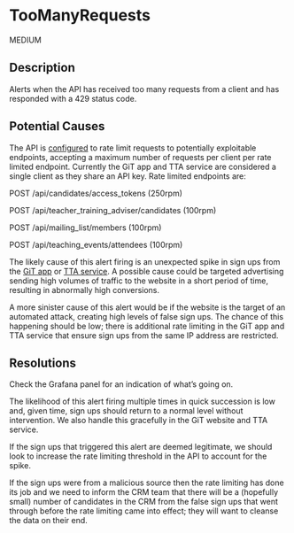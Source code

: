 # TooManyRequests

MEDIUM

## Description

Alerts when the API has received too many requests from a client and has responded with a 429 status code.

## Potential Causes

The API is [configured](https://github.com/DFE-Digital/get-into-teaching-api/blob/master/GetIntoTeachingApi/appsettings.json) to rate limit requests to potentially exploitable endpoints, accepting a maximum number of requests per client per rate limited endpoint. Currently the GiT app and TTA service are considered a single client as they share an API key. Rate limited endpoints are:

POST /api/candidates/access_tokens (250rpm)

POST /api/teacher_training_adviser/candidates (100rpm)

POST /api/mailing_list/members (100rpm)

POST /api/teaching_events/attendees (100rpm)

The likely cause of this alert firing is an unexpected spike in sign ups from the [GiT app](https://github.com/DFE-Digital/get-into-teaching-app/blob/master/config/initializers/rack_attack.rb) or [TTA service](https://github.com/DFE-Digital/get-teacher-training-adviser-service/blob/master/config/initializers/rack_attack.rb). A possible cause could be targeted advertising sending high volumes of traffic to the website in a short period of time, resulting in abnormally high conversions.

A more sinister cause of this alert would be if the website is the target of an automated attack, creating high levels of false sign ups. The chance of this happening should be low; there is additional rate limiting in the GiT app and TTA service that ensure sign ups from the same IP address are restricted.

## Resolutions

Check the Grafana panel for an indication of what’s going on.

The likelihood of this alert firing multiple times in quick succession is low and, given time, sign ups should return to a normal level without intervention. We also handle this gracefully in the GiT website and TTA service.

If the sign ups that triggered this alert are deemed legitimate, we should look to increase the rate limiting threshold in the API to account for the spike.

If the sign ups were from a malicious source then the rate limiting has done its job and we need to inform the CRM team that there will be a (hopefully small) number of candidates in the CRM from the false sign ups that went through before the rate limiting came into effect; they will want to cleanse the data on their end.
